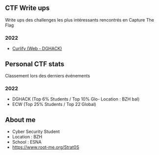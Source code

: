 ## CTF Write ups

Write ups des challenges les plus intéressants rencontrés en Capture The Flag

### 2022 

- <a href="https://github.com/xStrat0S/CTF-Write-Ups/blob/main/Curlify.md">Curlify (Web - DGHACK)</a>

## Personal CTF stats

Classement lors des derniers événements

### 2022

- DGHACK (Top 6% Students / Top 10% Glo- Location : BZH bal)
- ECW (Top 25% Students / Top 22 Global)

## About me

- Cyber Security Student  
- Location : BZH 
- School : ESNA 
- https://www.root-me.org/Strat0S
